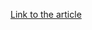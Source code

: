[Link to the article](https://cybersecuritynews.com/0-click-rce-in-the-supernote-nomad-e-ink-tablet/)
